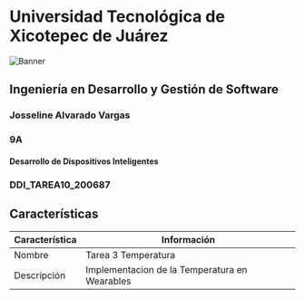 # Universidad Tecnológica de Xicotepec de Juárez

![Banner](https://i.postimg.cc/28Zg3QFz/Banner-de-Twitch-Nubes-Gamer-Chica-Morado.png)

## Ingeniería en Desarrollo y Gestión de Software
### Josseline Alvarado Vargas
### 9A
#### Desarrollo de Dispositivos Inteligentes
### DDI_TAREA10_200687

## Características
| Característica         | Información                                                              |
|------------------------|--------------------------------------------------------------------------|
| Nombre                 | Tarea 3 Temperatura                                        |
| Descripción            | Implementacion de la Temperatura en Wearables |

